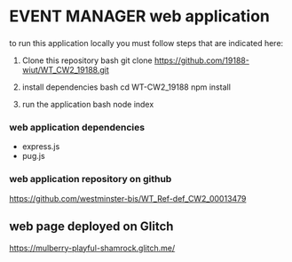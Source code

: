 # EVENT MANAGER web application

###


to run this application locally you must follow steps that are indicated here:

1. Clone this repository 
bash 
git clone https://github.com/19188-wiut/WT_CW2_19188.git


2. install dependencies
bash
cd WT-CW2_19188
npm install 


3. run the application 
 bash
 node index


### web application dependencies
- express.js
- pug.js


### web application repository on github
https://github.com/westminster-bis/WT_Ref-def_CW2_00013479


## web page deployed on Glitch
https://mulberry-playful-shamrock.glitch.me/
